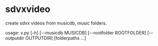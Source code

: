 # sdvxvideo
create sdvx videos from musicdb, music folders.

usage: v.py [-h] [--musicdb MUSICDB] [--rootfolder ROOTFOLDER] [--outputdir OUTPUTDIR] [folderpaths ...]

